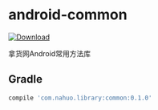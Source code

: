 
# android-common
[ ![Download](https://api.bintray.com/packages/nahuo/maven/common/images/download.svg) ](https://bintray.com/nahuo/maven/common/_latestVersion)

拿货网Android常用方法库



Gradle
--------

```groovy
compile 'com.nahuo.library:common:0.1.0'
```
